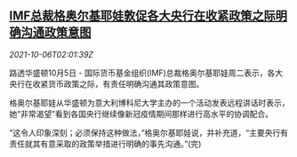 <!--1633487462000-->
[IMF总裁格奥尔基耶娃敦促各大央行在收紧政策之际明确沟通政策意图](https://cn.reuters.com/article/imf-cenbanks-communications-1005-tues-idCNKBS2GW04B)
------

<div><i>2021-10-06T02:01:39Z</i></div><p>路透华盛顿10月5日 - 国际货币基金组织(IMF)总裁格奥尔基耶娃周二表示，各大央行在收紧货币政策之际，有责任明确沟通其政策意图。</p><p>格奥尔基耶娃从华盛顿为意大利博科尼大学主办的一个活动发表远程讲话时表示，她“非常渴望”看到各国央行继续像新冠疫情期间那样进行高水平的协调配合。</p><p>“这令人印象深刻；必须保持这种做法，”格奥尔基耶娃说，并补充道，“主要央行有责任就其有意采取的政策举措进行明确的事先沟通。”(完)</p>
